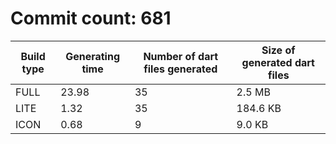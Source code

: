# Commit count: 681
| Build type | Generating time | Number of dart files generated | Size of generated dart files |
|------------|-----------------|-------------------------------|------------------------------|
| FULL | 23.98 | 35 | 2.5 MB |
| LITE | 1.32 | 35 | 184.6 KB |
| ICON | 0.68 | 9 | 9.0 KB |
